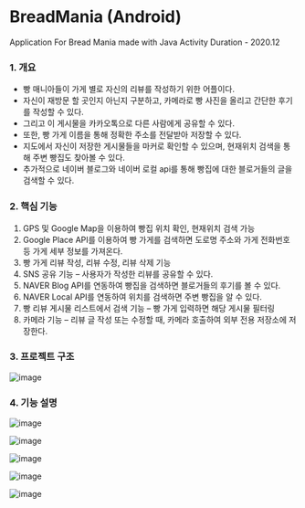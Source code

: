 # BreadMania (Android)

Application For Bread Mania made with Java 
Activity Duration - 2020.12

### 1. 개요 
-  빵 매니아들이 가게 별로 자신의 리뷰를 작성하기 위한 어플이다. 
-  자신이 재방문 할 곳인지 아닌지 구분하고, 카메라로 빵 사진을 올리고 간단한 후기를 작성할 수 있다. 
-  그리고 이 게시물을 카카오톡으로 다른 사람에게 공유할 수 있다. 
-  또한, 빵 가게 이름을 통해 정확한 주소를 전달받아 저장할 수 있다. 
-  지도에서 자신이 저장한 게시물들을 마커로 확인할 수 있으며, 현재위치 검색을 통해 주변 빵집도 찾아볼 수 있다. 
-  추가적으로 네이버 블로그와 네이버 로컬 api를 통해 빵집에 대한 블로거들의 글을 검색할 수 있다. 

### 2. 핵심 기능

1.  GPS 및 Google Map을 이용하여 빵집 위치 확인, 현재위치 검색 가능 
2.  Google Place API를 이용하여 빵 가게를 검색하면 도로명 주소와  가게 전화번호 등 가게 세부 정보를 가져온다.
3.  빵 가게 리뷰 작성, 리뷰 수정, 리뷰 삭제 기능 
4.  SNS 공유 기능 – 사용자가 작성한 리뷰를 공유할 수 있다. 
5.  NAVER Blog API를 연동하여 빵집을 검색하면 블로거들의 후기를 볼 수 있다.
6.  NAVER Local API를 연동하여 위치를 검색하면 주변 빵집을 알 수 있다. 
7.  빵 리뷰 게시물 리스트에서 검색 기능 – 빵 가게 입력하면 해당 게시물 필터링 
8.  카메라 기능 – 리뷰 글 작성 또는 수정할 때, 카메라 호출하여 외부 전용 저장소에 저장한다.


### 3. 프로젝트 구조 
![image](https://user-images.githubusercontent.com/56299764/118599367-5cacf080-b7ea-11eb-938a-b2b64ad7c776.png)


### 4. 기능 설명 

![image](https://user-images.githubusercontent.com/56299764/118599512-9bdb4180-b7ea-11eb-97b1-9ae7d1144bb6.png)

![image](https://user-images.githubusercontent.com/56299764/118599534-a72e6d00-b7ea-11eb-8298-78d35a7a1461.png)

![image](https://user-images.githubusercontent.com/56299764/118599563-b1506b80-b7ea-11eb-802e-20eb85e26575.png)

![image](https://user-images.githubusercontent.com/56299764/118599582-ba413d00-b7ea-11eb-8c47-b72d4950fe0b.png)

![image](https://user-images.githubusercontent.com/56299764/118599604-c3caa500-b7ea-11eb-8def-5dc98e0d27f7.png)

